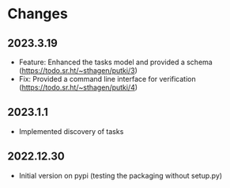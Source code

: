# Changes

## 2023.3.19

* Feature: Enhanced the tasks model and provided a schema (<https://todo.sr.ht/~sthagen/putki/3>)
* Fix: Provided a command line interface for verification (<https://todo.sr.ht/~sthagen/putki/4>)

## 2023.1.1

* Implemented discovery of tasks

## 2022.12.30

* Initial version on pypi (testing the packaging without setup.py)
